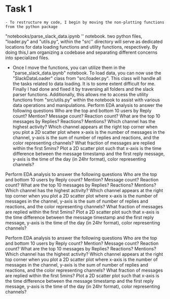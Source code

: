 # Task 1
    - To restructure my code, I begin by moving the non-plotting functions from the python package
"notebooks/parse_slack_data.ipynb '' notebook. two python files, "loader.py" and "utils.py", within the
"src'' directory will serve as dedicated locations for data loading functions and utility functions,
respectively. By doing this,I am organizing a codebase and separating different concerns into specialized
files.
  - Once I move the functions, you can utilize them in the "parse_slack_data.ipynb" notebook. To load
data, you can now use the "SlackDataLoader" class from "src/loader.py". This class will handle all the
tasks related to data loading. It is to some extent difficult for me. Finally I had done and fixed it by
traversing all folders and the slack parser functions. Additionally, this allows me to access the utility
functions from "src/utils.py" within the notebook to assist with various data operations and
manipulations.
Perform EDA analysis to answer the following questions
Who are the top and bottom 10  users by 
Reply count?
Mention?
Message count?
Reaction count?
What are the top 10 messages by 
Replies?
Reactions?
Mentions?
Which channel has the highest activity? 
Which channel appears at the right top corner when you plot a 2D scatter plot where x-axis is the number of messages in the channel, y-axis is the sum of number of replies and reactions, and the color representing channels?
What fraction of messages are replied within the first 5mins?
Plot a 2D scatter plot such that x-axis is the time difference between the message timestamp and the first reply message, y-axis is the time of the day (in 24hr format), color representing channels? 

Perform EDA analysis to answer the following questions
Who are the top and bottom 10  users by 
Reply count?
Mention?
Message count?
Reaction count?
What are the top 10 messages by 
Replies?
Reactions?
Mentions?
Which channel has the highest activity? 
Which channel appears at the right top corner when you plot a 2D scatter plot where x-axis is the number of messages in the channel, y-axis is the sum of number of replies and reactions, and the color representing channels?
What fraction of messages are replied within the first 5mins?
Plot a 2D scatter plot such that x-axis is the time difference between the message timestamp and the first reply message, y-axis is the time of the day (in 24hr format), color representing channels? 
 
Perform EDA analysis to answer the following questions
Who are the top and bottom 10  users by 
Reply count?
Mention?
Message count?
Reaction count?
What are the top 10 messages by 
Replies?
Reactions?
Mentions?
Which channel has the highest activity? 
Which channel appears at the right top corner when you plot a 2D scatter plot where x-axis is the number of messages in the channel, y-axis is the sum of number of replies and reactions, and the color representing channels?
What fraction of messages are replied within the first 5mins?
Plot a 2D scatter plot such that x-axis is the time difference between the message timestamp and the first reply message, y-axis is the time of the day (in 24hr format), color representing channels? 
